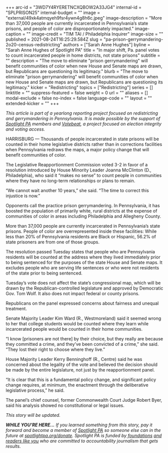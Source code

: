 +++
arc-id = "3WD7Y4RYERETNCXQBOW2A33JG4"
internal-id = "SPLPRISON25"
internal-budget = ""
image = "external/49xk4atmqyeh9fsr4ywn4g8h6c.jpeg"
image-description = "More than 37,000 people are currently incarcerated in Pennsylvania’s state prisons, and people of color are disproportionately impacted."
image-caption = ""
image-credit = "TIM TAI / Philadelphia Inquirer"
image-size = ""
published = 2021-08-24T16:25:29.584Z
slug = "pa-prison-gerrymandering-2o20-census-redistricting"
authors = ["Sarah Anne Hughes"]
byline = "Sarah Anne Hughes of Spotlight PA"
title = "In major shift, Pa. panel votes to count incarcerated people in home districts, not state prisons"
subtitle = ""
description = "The move to eliminate \"prison gerrymandering\" will benefit communities of color when new House and Senate maps are drawn, but Republicans are questioning its legitimacy."
blurb = "The move to eliminate \"prison gerrymandering\" will benefit communities of color when new House and Senate maps are drawn, but Republicans are questioning its legitimacy."
kicker = "Redistricting"
topics = ["Redistricting"]
series = []
linktitle = ""
suppress-featured = false
weight = 0
url = ""
aliases = []
modal-exclude = false
no-index = false
language-code = ""
layout = ""
extended-kicker = ""
+++

<i>This article is part of a yearlong reporting project focused on redistricting and gerrymandering in Pennsylvania. It is made possible by the support of </i><a href="https://www.spotlightpa.org/"><i>Spotlight PA</i></a><i> members and </i><a href="https://votebeat.org/"><i>Votebeat</i></a><i>, a project focused on election integrity and voting access.</i>

HARRISBURG — Thousands of people incarcerated in state prisons will be counted in their home legislative districts rather than in corrections facilities when Pennsylvania redraws the maps, a major policy change that will benefit communities of color.

The Legislative Reapportionment Commission voted 3-2 in favor of a resolution introduced by House Minority Leader Joanna McClinton (D., Philadelphia), who said it “makes no sense” to count people in communities where they have no long-term relationships or plans to remain.

“We cannot wait another 10 years,” she said. “The time to correct this injustice is now.”

<script src="https://www.spotlightpa.org/embed.js" async></script><div data-spl-embed-version="1" data-spl-src="https://www.spotlightpa.org/embeds/newsletter/"></div>

Opponents call the practice prison gerrymandering. In Pennsylvania, it has boosted the population of primarily white, rural districts at the expense of communities of color in areas including Philadelphia and Allegheny County.

More than 37,000 people are currently incarcerated in Pennsylvania’s state prisons. People of color are overrepresented inside these facilities: While less than 20% of Pennsylvania residents are Black or Hispanic, 56.2% of state prisoners are from one of those groups.

The resolution passed Tuesday states that people who are Pennsylvania residents will be counted at the address where they lived immediately prior to being sentenced for the purposes of the state House and Senate maps. It excludes people who are serving life sentences or who were not residents of the state prior to being sentenced.

Tuesday’s vote does not affect the state’s congressional map, which will be drawn by the Republican-controlled legislature and approved by Democratic Gov. Tom Wolf. It also does not impact federal or county prisons.

Republicans on the panel expressed concerns about fairness and unequal treatment.

Senate Majority Leader Kim Ward (R., Westmoreland) said it seemed wrong to her that college students would be counted where they learn while incarcerated people would be counted in their home communities.

“I know [prisoners are not there] by their choice, but they really are because they committed a crime, and they’ve been convicted of a crime,” she said. “They lost their right to choose where they live.”

<script src="https://www.spotlightpa.org/embed.js" async></script><div data-spl-embed-version="1" data-spl-src="https://www.spotlightpa.org/embeds/donate/?teaser_text=If%20you%20learned%20something%20from%20this%20report%2C%20pay%20it%20forward%20and%20become%20a%20member%20of%20Spotlight%20PA%20so%20someone%20else%20can%20in%20the%20future."></div>

House Majority Leader Kerry Benninghoff (R., Centre) said he was concerned about the legality of the vote and believed the decision should be made by the entire legislature, not just by the reapportionment panel.

“It is clear that this is a fundamental policy change, and significant policy change requires, at minimum, the enactment through the deliberative legislative process,” he said.

The panel’s chief counsel, former Commonwealth Court Judge Robert Byer, said his analysis showed no constitutional or legal issues.

<i>This story will be updated.</i>

<i><b>WHILE YOU’RE HERE...</b></i><i> If you learned something from this story, pay it forward and become a member of </i><a href="https://www.spotlightpa.org/"><i>Spotlight PA</i></a><i> so someone else can in the future at </i><a href="http://spotlightpa.org/donate"><i>spotlightpa.org/donate</i></a><i>. Spotlight PA is funded by</i><a href="https://www.spotlightpa.org/support"><i> foundations</i></a><i> </i><a href="https://www.spotlightpa.org/support"><i>and readers like you</i></a><i> who are committed to accountability journalism that gets results.</i>
